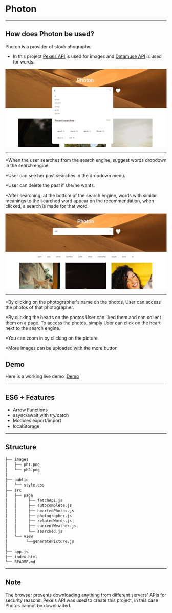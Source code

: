 # Photon

---

## How does Photon be used?

 Photon is a provider of stock phography.

* In this project [Pexels API](https://www.pexels.com/api/) is used for images and [Datamuse API](https://www.datamuse.com/api/) is used for words.

![Page view](./images/ph1.png)

---

*When the user searches from the search engine, suggest words dropdown in the search engine.

*User can see her past searches in the dropdown menu.

*User can delete the past if she/he wants.

*After searching, at the bottom of the search engine, words with similar meanings to the searched word appear on the recommendation, when clicked, a search is made for that word.

![Page view](./images/ph2.png)

---

*By clicking on the photographer's name on the photos, User can access the photos of that photographer.

*By clicking the hearts on the photos User can liked them and can collect them on a page. To access the photos, simply User can click on the heart next to the search engine.

*You can zoom in by clicking on the picture.

*More images can be uploaded with the more button

## Demo
Here is a working live demo :[Demo](https://asiyegokalp.github.io/Photon/)

---

## ES6 + Features

* Arrow Functions
* async/await with try/catch
* Modules export/import
* localStorage

---

## Structure

```
├── images
│   ├── ph1.png
│   └── ph2.png
│
├── public
│   └── style.css
├── src
│   ├── page 
│   │     ├── fetchApi.js
│   │     ├── autocomplete.js
│   │     ├── heartedPhotos.js
│   │     ├── photographer.js
│   │     ├── relatedWords.js
│   │     ├── currentWeather.js
│   │     └── searched.js
│   └── view
│        └──generatePicture.js
│  
├── app.js
├── index.html
└── README.md

```

---

## Note

 The browser prevents downloading anything from different servers' APIs for security reasons. Pexels API was used to create this project, in this case Photos cannot be downloaded.
